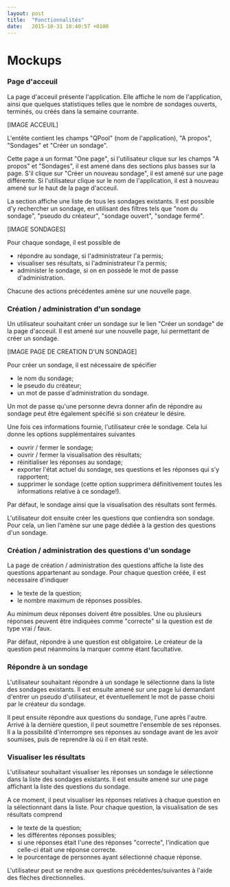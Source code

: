 ```yaml
---
layout: post
title:  "Fonctionnalités"
date:   2015-10-31 10:40:57 +0100
---
```

# Mockups

### Page d'acceuil

La page d'acceuil présente l'application. Elle affiche le nom de l'application, ainsi que quelques statistiques telles que le nombre de sondages ouverts, terminés, ou créés dans la semaine courrante.

[IMAGE ACCEUIL]

L'entête contient les champs "QPool" (nom de l'application), "A propos", "Sondages" et "Créer un sondage".

Cette page a un format "One page", si l'utilisateur clique sur les champs "A propos" et "Sondages", il est amené dans des sections plus basses sur la page. S'il clique sur "Créer un nouveau sondage", il est amené sur une page différente. Si l'utilisateur clique sur le nom de l'application, il est à nouveau amené sur le haut de la page d'acceuil.

La section affiche une liste de tous les sondages existants. Il est possible d'y rechercher un sondage, en utilisant des filtres tels que "nom du sondage", "pseudo du créateur", "sondage ouvert", "sondage fermé".

[IMAGE SONDAGES]

Pour chaque sondage, il est possible de
- répondre au sondage, si l'administrateur l'a permis;
- visualiser ses résultats, si l'administrateur l'a permis;
- administer le sondage, si on en possède le mot de passe d'administration.

Chacune des actions précédentes amène sur une nouvelle page.

### Création / administration d'un sondage

Un utilisateur souhaitant créer un sondage sur le lien "Créer un sondage" de la page d'acceuil. Il est amené sur une nouvelle page, lui permettant de créer un sondage.

[IMAGE PAGE DE CREATION D'UN SONDAGE]

Pour créer un sondage, il est nécessaire de spécifier
- le nom du sondage;
- le pseudo du créateur;
- un mot de passe d'administration du sondage.

Un mot de passe qu'une personne devra donner afin de répondre au sondage peut être également spécifié si son créateur le désire.

Une fois ces informations fournie, l'utilisateur crée le sondage. Cela lui donne les options supplémentaires suivantes
- ouvrir / fermer le sondage;
- ouvrir / fermer la visualisation des résultats;
- réinitialiser les réponses au sondage;
- exporter l'état actuel du sondage, ses questions et les réponses qui s'y rapportent;
- supprimer le sondage (cette option supprimera définitivement toutes les informations relative à ce sondage!).

Par défaut, le sondage ainsi que la visualisation des résultats sont fermés.

L'utilisateur doit ensuite créer les questions que contiendra son sondage. Pour cela, un lien l'amène sur une page dédiée à la gestion des questions d'un sondage.

### Création / administration des questions d'un sondage
La page de création / administration des questions affiche la liste des questions appartenant au sondage.
Pour chaque question créée, il est nécessaire d'indiquer
- le texte de la question;
- le nombre maximum de réponses possibles.

Au minimum deux réponses doivent être possibles. Une ou plusieurs réponses peuvent être indiquées comme "correcte" si la question est de type vrai / faux.

Par défaut, répondre à une question est obligatoire. Le créateur de la question peut néanmoins la marquer comme étant facultative.

### Répondre à un sondage

L'utilisateur souhaitant répondre à un sondage le sélectionne dans la liste des sondages existants. Il est ensuite amené sur une page lui demandant d'entrer un pseudo d'utilisateur, et éventuellement le mot de passe choisi par le créateur du sondage.

Il peut ensuite répondre aux questions du sondage, l'une après l'autre. Arrivé à la dernière question, il peut soumettre l'ensemble de ses réponses. Il a la possibilité d'interrompre ses réponses au sondage avant de les avoir soumises, puis de reprendre là où il en était resté.   

### Visualiser les résultats

L'utilisateur souhaitant visualiser les réponses un sondage le sélectionne dans la liste des sondages existants. Il est ensuite amené sur une page affichant la liste des questions du sondage.

A ce moment, il peut visualiser les réponses relatives à chaque question en la sélectionnant dans la liste. 
Pour chaque question, la visualisation de ses résultats comprend
- le texte de la question;
- les différentes réponses possibles;
- si une réponses était l'une des réponses "correcte", l'indication que celle-ci était une réponse correcte.
- le pourcentage de personnes ayant sélectionné chaque réponse.

L'utilisateur peut se rendre aux questions précédentes/suivantes à l'aide des flèches directionnelles.

